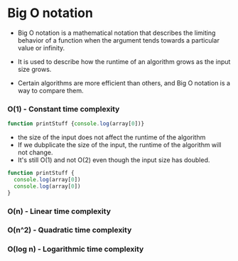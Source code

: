 # Big O notation

- Big O notation is a mathematical notation that describes the limiting behavior of a function when the argument tends towards a particular value or infinity.

- It is used to describe how the runtime of an algorithm grows as the input size grows.

- Certain algorithms are more efficient than others, and Big O notation is a way to compare them.

### O(1) - Constant time complexity

```javascript
function printStuff {console.log(array[0])}
```

- the size of the input does not affect the runtime of the algorithm
- If we dubplicate the size of the input, the runtime of the algorithm will not change.
- It's still O(1) and not O(2) even though the input size has doubled.

```javascript
function printStuff {
  console.log(array[0])
  console.log(array[0])
}
```

### O(n) - Linear time complexity

### O(n^2) - Quadratic time complexity

### O(log n) - Logarithmic time complexity

